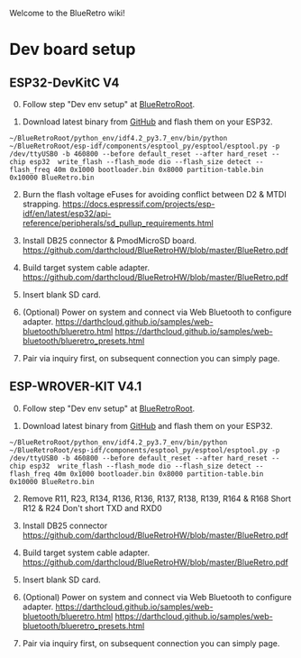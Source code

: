 Welcome to the BlueRetro wiki!

# Dev board setup
## ESP32-DevKitC V4
0. Follow step "Dev env setup" at [BlueRetroRoot](https://github.com/darthcloud/BlueRetroRoot).

1. Download latest binary from [GitHub](https://github.com/darthcloud/BlueRetro/releases) and flash them on your ESP32.

`~/BlueRetroRoot/python_env/idf4.2_py3.7_env/bin/python ~/BlueRetroRoot/esp-idf/components/esptool_py/esptool/esptool.py -p /dev/ttyUSB0 -b 460800 --before default_reset --after hard_reset --chip esp32  write_flash --flash_mode dio --flash_size detect --flash_freq 40m 0x1000 bootloader.bin 0x8000 partition-table.bin 0x10000 BlueRetro.bin`

2. Burn the flash voltage eFuses for avoiding conflict between D2 & MTDI strapping.
https://docs.espressif.com/projects/esp-idf/en/latest/esp32/api-reference/peripherals/sd_pullup_requirements.html

3. Install DB25 connector & PmodMicroSD board.
https://github.com/darthcloud/BlueRetroHW/blob/master/BlueRetro.pdf

4. Build target system cable adapter.
https://github.com/darthcloud/BlueRetroHW/blob/master/BlueRetro.pdf

5. Insert blank SD card.

6. (Optional) Power on system and connect via Web Bluetooth to configure adapter.
https://darthcloud.github.io/samples/web-bluetooth/blueretro.html
https://darthcloud.github.io/samples/web-bluetooth/blueretro_presets.html

7. Pair via inquiry first, on subsequent connection you can simply page.

## ESP-WROVER-KIT V4.1
0. Follow step "Dev env setup" at [BlueRetroRoot](https://github.com/darthcloud/BlueRetroRoot).

1. Download latest binary from [GitHub](https://github.com/darthcloud/BlueRetro/releases) and flash them on your ESP32.

`~/BlueRetroRoot/python_env/idf4.2_py3.7_env/bin/python ~/BlueRetroRoot/esp-idf/components/esptool_py/esptool/esptool.py -p /dev/ttyUSB0 -b 460800 --before default_reset --after hard_reset --chip esp32  write_flash --flash_mode dio --flash_size detect --flash_freq 40m 0x1000 bootloader.bin 0x8000 partition-table.bin 0x10000 BlueRetro.bin`

2. Remove R11, R23, R134, R136, R136, R137, R138, R139, R164 & R168
   Short R12 & R24
   Don't short TXD and RXD0

3. Install DB25 connector
https://github.com/darthcloud/BlueRetroHW/blob/master/BlueRetro.pdf

4. Build target system cable adapter.
https://github.com/darthcloud/BlueRetroHW/blob/master/BlueRetro.pdf

5. Insert blank SD card.

6. (Optional) Power on system and connect via Web Bluetooth to configure adapter.
https://darthcloud.github.io/samples/web-bluetooth/blueretro.html
https://darthcloud.github.io/samples/web-bluetooth/blueretro_presets.html

7. Pair via inquiry first, on subsequent connection you can simply page.
